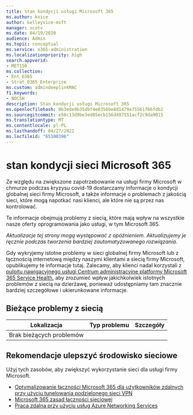 ```yaml
---
title: Stan kondycji usługi Microsoft 365
ms.author: kvice
author: kelleyvice-msft
manager: scotv
ms.date: 04/19/2020
audience: Admin
ms.topic: conceptual
ms.service: o365-administration
ms.localizationpriority: high
search.appverid:
- MET150
ms.collection:
- Ent_O365
- Strat_O365_Enterprise
ms.custom: admindeeplinkMAC
f1.keywords:
- NOCSH
description: Stan kondycji usługi Microsoft 365
ms.openlocfilehash: 0b3ede9b35dbf4e0356be8d1479e75561f66fdb2
ms.sourcegitcommit: e50c13d9be3ed05ecb156d497551acf2c9da9015
ms.translationtype: MT
ms.contentlocale: pl-PL
ms.lasthandoff: 04/27/2022
ms.locfileid: "65100396"
---
```

# <a name="microsoft-365-network-health-status"></a>stan kondycji sieci Microsoft 365

Ze względu na zwiększone zapotrzebowanie na usługi firmy Microsoft w chmurze podczas kryzysu covid-19 dostarczamy informacje o kondycji globalnej sieci firmy Microsoft, a także informacje o problemach z jakością sieci, które mogą napotkać nasi klienci, ale które nie są przez nas kontrolować.

Te informacje obejmują problemy z siecią, które mają wpływ na wszystkie nasze oferty oprogramowania jako usługi, w tym Microsoft 365.

_Aktualizacje tej strony mogą występować z opóźnieniem. Aktualizujemy je ręcznie podczas tworzenia bardziej zautomatyzowanego rozwiązania._

Gdy wykryjemy istotne problemy w sieci globalnej firmy Microsoft lub z łącznością internetową między naszymi klientami a siecią firmy Microsoft, opublikujemy te informacje tutaj. Zalecamy, aby klienci nadal korzystali z <a href="https://go.microsoft.com/fwlink/p/?linkid=842900" target="_blank">pulpitu nawigacyjnego usługi Centrum administracyjne platformy Microsoft 365 Service Health</a>, aby zrozumieć wpływ jakichkolwiek istotnych problemów z siecią na dzierżawę, ponieważ udostępniamy tam znacznie bardziej szczegółowe i ukierunkowane informacje.

## <a name="current-network-issues"></a>Bieżące problemy z siecią

| Lokalizacja | Typ problemu | Szczegóły |
| --- | --- | --- |
| Brak bieżących problemów | | |

## <a name="recommendations-to-improve-network-experience"></a>Rekomendacje ulepszyć środowisko sieciowe

Użyj tych zasobów, aby zwiększyć wykorzystanie sieci dla usługi firmy Microsoft.

- [Optymalizowanie łączności Microsoft 365 dla użytkowników zdalnych przy użyciu tunelowania podzielonego sieci VPN](microsoft-365-vpn-split-tunnel.md)
- [Microsoft 365 zasad łączności sieciowej](./microsoft-365-network-connectivity-principles.md)
- [Praca zdalna przy użyciu usług Azure Networking Services](/azure/networking/working-remotely-support)